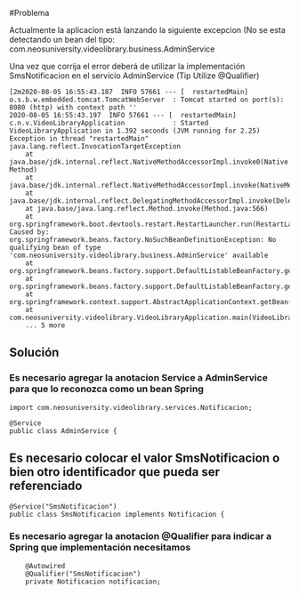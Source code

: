 #Problema

Actualmente la aplicacion está lanzando la siguiente excepcion (No se esta detectando un bean del tipo:
com.neosuniversity.videolibrary.business.AdminService

Una vez que corrija el error deberá de utilizar la implementación SmsNotificacion en el servicio
AdminService (Tip Utilize @Qualifier)

```
[2m2020-08-05 16:55:43.187  INFO 57661 --- [  restartedMain] o.s.b.w.embedded.tomcat.TomcatWebServer  : Tomcat started on port(s): 8080 (http) with context path ''
2020-08-05 16:55:43.197  INFO 57661 --- [  restartedMain] c.n.v.VideoLibraryApplication            : Started VideoLibraryApplication in 1.392 seconds (JVM running for 2.25)
Exception in thread "restartedMain" java.lang.reflect.InvocationTargetException
	at java.base/jdk.internal.reflect.NativeMethodAccessorImpl.invoke0(Native Method)
	at java.base/jdk.internal.reflect.NativeMethodAccessorImpl.invoke(NativeMethodAccessorImpl.java:62)
	at java.base/jdk.internal.reflect.DelegatingMethodAccessorImpl.invoke(DelegatingMethodAccessorImpl.java:43)
	at java.base/java.lang.reflect.Method.invoke(Method.java:566)
	at org.springframework.boot.devtools.restart.RestartLauncher.run(RestartLauncher.java:49)
Caused by: org.springframework.beans.factory.NoSuchBeanDefinitionException: No qualifying bean of type 'com.neosuniversity.videolibrary.business.AdminService' available
	at org.springframework.beans.factory.support.DefaultListableBeanFactory.getBean(DefaultListableBeanFactory.java:352)
	at org.springframework.beans.factory.support.DefaultListableBeanFactory.getBean(DefaultListableBeanFactory.java:343)
	at org.springframework.context.support.AbstractApplicationContext.getBean(AbstractApplicationContext.java:1127)
	at com.neosuniversity.videolibrary.VideoLibraryApplication.main(VideoLibraryApplication.java:16)
	... 5 more

```

## Solución

### Es necesario agregar la anotacion Service a AdminService para que lo reconozca como un bean Spring
```
import com.neosuniversity.videolibrary.services.Notificacion;

@Service
public class AdminService {
```


## Es necesario colocar el valor SmsNotificacion o bien otro identificador que pueda ser referenciado
```
@Service("SmsNotificacion")
public class SmsNotificacion implements Notificacion {
```

### Es necesario agregar la anotacion @Qualifier para indicar a Spring que implementación necesitamos
```
    @Autowired
	@Qualifier("SmsNotificacion")
	private Notificacion notificacion;
```
